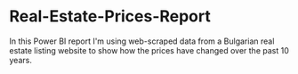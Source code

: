 # Real-Estate-Prices-Report
In this Power BI report I'm using web-scraped data from a Bulgarian real estate listing website to show how the prices have changed over the past 10 years.
